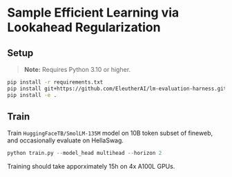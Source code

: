 # Sample Efficient Learning via Lookahead Regularization

## Setup
> **Note:** Requires Python 3.10 or higher.
```bash
pip install -r requirements.txt
pip install git+https://github.com/EleutherAI/lm-evaluation-harness.git
pip install -e .
```

## Train
Train `HuggingFaceTB/SmolLM-135M` model on 10B token subset of fineweb, and occasionally evaluate on HellaSwag.
```python
python train.py --model_head multihead --horizon 2
```

Training should take apporximately 15h on 4x A100L GPUs.